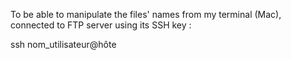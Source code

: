 To be able to manipulate the files' names from my terminal (Mac), connected to FTP server using its SSH key :

ssh nom_utilisateur@hôte

